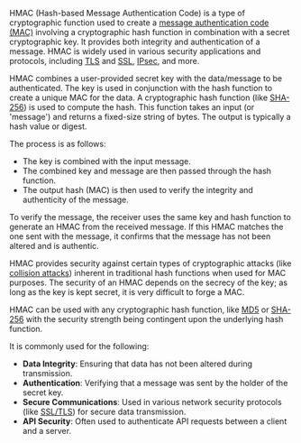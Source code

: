 HMAC (Hash-based Message Authentication Code) is a type of cryptographic function used to create a [message authentication code (MAC)](../misc/mac.md) involving a cryptographic hash function in combination with a secret cryptographic key. It provides both integrity and authentication of a message. HMAC is widely used in various security applications and protocols, including [TLS](../cryptography/tls.md) and [SSL](../cryptography/ssl.md), [IPsec](../protocols/ipsec.md), and more.

HMAC combines a user-provided secret key with the data/message to be authenticated. The key is used in conjunction with the hash function to create a unique MAC for the data. A cryptographic hash function (like [SHA-256](../cryptography/sha256.md)) is used to compute the hash. This function takes an input (or 'message') and returns a fixed-size string of bytes. The output is typically a hash value or digest.

The process is as follows:

- The key is combined with the input message.
- The combined key and message are then passed through the hash function.
- The output hash (MAC) is then used to verify the integrity and authenticity of the message.

To verify the message, the receiver uses the same key and hash function to generate an HMAC from the received message. If this HMAC matches the one sent with the message, it confirms that the message has not been altered and is authentic.

HMAC provides security against certain types of cryptographic attacks (like [collision attacks](../security/coll.md)) inherent in traditional hash functions when used for MAC purposes. The security of an HMAC depends on the secrecy of the key; as long as the key is kept secret, it is very difficult to forge a MAC.

HMAC can be used with any cryptographic hash function, like [MD5](../cryptography/md5.md) or [SHA-256](../cryptography/sha256.md) with the security strength being contingent upon the underlying hash function.

It is commonly used for the following:

- **Data Integrity**: Ensuring that data has not been altered during transmission.
- **Authentication**: Verifying that a message was sent by the holder of the secret key.
- **Secure Communications**: Used in various network security protocols (like [SSL/TLS](../cryptography/ssltls.md)) for secure data transmission.
- **API Security**: Often used to authenticate API requests between a client and a server.